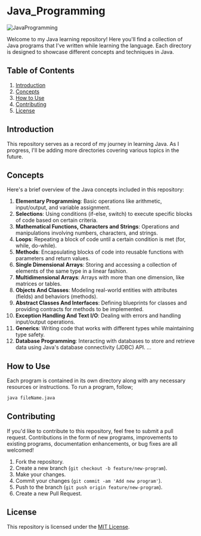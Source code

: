 # Java_Programming
![JavaProgramming](https://www.google.com/url?sa=i&url=https%3A%2F%2Fmikeoshadami.com%2Farticles%2F5-nigerian-java-developers-you-should-follow%2F&psig=AOvVaw3pcn-ZLoI6tkUhgwIFVJ31&ust=1708896293611000&source=images&cd=vfe&opi=89978449&ved=0CBEQjRxqFwoTCNiOltftxYQDFQAAAAAdAAAAABAD)

Welcome to my Java learning repository! Here you'll find a collection of Java programs that I've written while learning the language. Each directory is designed to showcase different concepts and techniques in Java.

## Table of Contents

1. [Introduction](#introduction)
2. [Concepts](#concepts)
3. [How to Use](#how-to-use)
4. [Contributing](#contributing)
5. [License](#license)

## Introduction

This repository serves as a record of my journey in learning Java. As I progress, I'll be adding more directories covering various topics in the future.

## Concepts

Here's a brief overview of the Java concepts included in this repository:

1. **Elementary Programming**: Basic operations like arithmetic, input/output, and variable assignment.
2. **Selections**: Using conditions (if-else, switch) to execute specific blocks of code based on certain criteria.
3. **Mathematical Functions, Characters and Strings**:  Operations and manipulations involving numbers, characters, and strings.
4. **Loops**: Repeating a block of code until a certain condition is met (for, while, do-while).
5. **Methods**: Encapsulating blocks of code into reusable functions with parameters and return values.
6. **Single Dimensional Arrays**: Storing and accessing a collection of elements of the same type in a linear fashion.
7. **Multidimensional Arrays**: Arrays with more than one dimension, like matrices or tables.
8. **Objects And Classes**: Modeling real-world entities with attributes (fields) and behaviors (methods).
9. **Abstract Classes And Interfaces**: Defining blueprints for classes and providing contracts for methods to be implemented.
10. **Exception Handling And Text I/O**: Dealing with errors and handling input/output operations.
11. **Generics**: Writing code that works with different types while maintaining type safety.
12. **Database Programming**: Interacting with databases to store and retrieve data using Java's database connectivity (JDBC) API.
   ...
   
## How to Use

Each program is contained in its own directory along with any necessary resources or instructions. To run a program, follow;
```bash
java fileName.java
```

## Contributing

If you'd like to contribute to this repository, feel free to submit a pull request. Contributions in the form of new programs, improvements to existing programs, documentation enhancements, or bug fixes are all welcomed!

1. Fork the repository.
2. Create a new branch (`git checkout -b feature/new-program`).
3. Make your changes.
4. Commit your changes (`git commit -am 'Add new program'`).
5. Push to the branch (`git push origin feature/new-program`).
6. Create a new Pull Request.

## License

This repository is licensed under the [MIT License](LICENSE).
